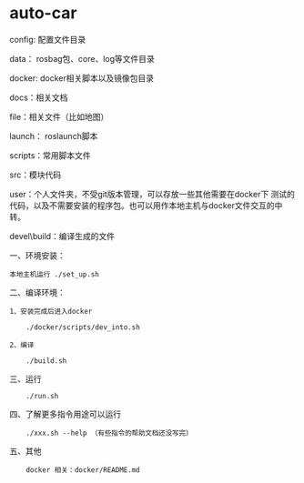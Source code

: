 # auto-car

config:   配置文件目录

data：   rosbag包、core、log等文件目录

docker:   docker相关脚本以及镜像包目录

docs：相关文档

file：相关文件（比如地图）

launch： roslaunch脚本

scripts：常用脚本文件

src：模块代码

user：个人文件夹，不受git版本管理，可以存放一些其他需要在docker下 测试的代码，以及不需要安装的程序包。也可以用作本地主机与docker文件交互的中转。

devel\build：编译生成的文件

一、环境安装：

    本地主机运行 ./set_up.sh

二、编译环境：

    1、安装完成后进入docker

        ./docker/scripts/dev_into.sh
        
    2、编译

        ./build.sh

三、运行

        ./run.sh

四、了解更多指令用途可以运行

        ./xxx.sh --help （有些指令的帮助文档还没写完）

五、其他

        docker 相关：docker/README.md




